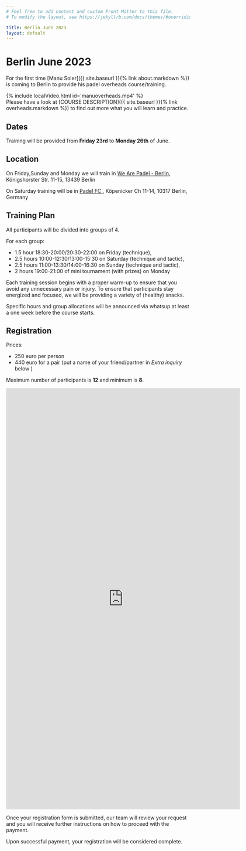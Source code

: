 ```yaml
---
# Feel free to add content and custom Front Matter to this file.
# To modify the layout, see https://jekyllrb.com/docs/themes/#overriding-theme-defaults

title: Berlin June 2023
layout: default
---
```


# Berlin June 2023

For the first time [Manu Soler]({{ site.baseurl }}{% link about.markdown %}) is coming to Berlin to provide his padel overheads course/training.

{% include localVideo.html id='manuoverheads.mp4' %}
<br/>
Please have a look at [COURSE DESCRIPTION]({{ site.baseurl }}{% link overheads.markdown %}) to find out more what you will learn and practice.

## Dates
Training will be provided from **Friday 23rd** to **Monday 26th** of June. 

## Location
On Friday,Sunday and Monday we will train in <a href="https://wearepadel.com/de/berlin" target="_blank">We Are Padel - Berlin</a>, Königshorster Str. 11-15, 13439 Berlin

On Saturday training will be in <a href="https://padelfc.com/" target="_blank"> Padel FC </a>,  Köpenicker Ch 11-14, 10317 Berlin, Germany 

## Training Plan
All participants will be divided into groups of 4.

For each group:

- 1.5 hour 18:30-20:00/20:30-22:00 on Friday (technique), 
- 2.5 hours 10:00-12:30/13:00-15:30 on Saturday (technique and tactic),
- 2.5 hours 11:00-13:30/14:00-16:30 on Sunday (technique and tactic), 
- 2 hours 19:00-21:00 of mini tournament (with prizes) on Monday 

Each training session begins with a proper warm-up to ensure that you avoid any unnecessary pain or injury.
To ensure that participants stay energized and focused, we will be providing a variety of (healthy) snacks.

Specific hours and group allocations will be announced via whatsup at least a one week before the course starts.

## Registration
Prices:

- 250 euro per person
- 440 euro for a pair (put a name of your friend/partner in _Extra inquiry_ below )

Maximum number of participants is **12** and minimum is **8**.
<iframe src="https://docs.google.com/forms/d/e/1FAIpQLSdvglcNnQe1y-j99oIzrooSmvyBiMtp_t6ME-tIF0NvTkxULg/viewform?embedded=true" width="640" height="1150" frameborder="0" marginheight="0" marginwidth="0">Loading…</iframe>

Once your registration form is submitted, our team will review your request and you will receive further instructions on how to proceed with the payment.

Upon successful payment, your registration will be considered complete.

